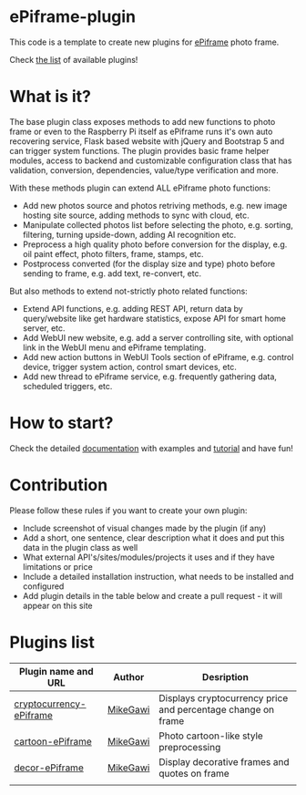 # ePiframe-plugin

This code is a template to create new plugins for [ePiframe](https://github.com/MikeGawi/ePiframe) photo frame.

Check [the list](#plugins-list) of available plugins!

# What is it?

The base plugin class exposes methods to add new functions to photo frame or even to the Raspberry Pi itself as ePiframe runs it's own auto recovering service, Flask based website with jQuery and Bootstrap 5 and can trigger system functions. The plugin provides basic frame helper modules, access to backend and customizable configuration class that has validation, conversion, dependencies, value/type verification and more.

With these methods plugin can extend ALL ePiframe photo functions:
* Add new photos source and photos retriving methods, e.g. new image hosting site source, adding methods to sync with cloud, etc.
* Manipulate collected photos list before selecting the photo, e.g. sorting, filtering, turning upside-down, adding AI recognition etc.
* Preprocess a high quality photo before conversion for the display, e.g. oil paint effect, photo filters, frame, stamps, etc.
* Postprocess converted (for the display size and type) photo before sending to frame, e.g. add text, re-convert, etc.

But also methods to extend not-strictly photo related functions:
* Extend API functions, e.g. adding REST API, return data by query/website like get hardware statistics, expose API for smart home server, etc.
* Add WebUI new website, e.g. add a server controlling site, with optional link in the WebUI menu and ePiframe templating.
* Add new action buttons in WebUI Tools section of ePiframe, e.g. control device, trigger system action, control smart devices, etc.
* Add new thread to ePiframe service, e.g. frequently gathering data, scheduled triggers, etc.

# How to start?

Check the detailed [documentation](https://github.com/MikeGawi/ePiframe-plugin/blob/master/docs/SETUP.md) with examples and [tutorial](https://github.com/MikeGawi/ePiframe-plugin/blob/master/docs/TUTORIAL.md) and have fun!

# Contribution

Please follow these rules if you want to create your own plugin:
* Include screenshot of visual changes made by the plugin (if any)
* Add a short, one sentence, clear description what it does and put this data in the plugin class as well
* What external API's/sites/modules/projects it uses and if they have limitations or price
* Include a detailed installation instruction, what needs to be installed and configured
* Add plugin details in the table below and create a pull request - it will appear on this site

# Plugins list

|Plugin name and URL|Author|Desription|
|-------------------|------|----------|
|[cryptocurrency-ePiframe](https://github.com/MikeGawi/cryptocurrency-ePiframe)|[MikeGawi](https://github.com/MikeGawi)|Displays cryptocurrency price and percentage change on frame|
|[cartoon-ePiframe](https://github.com/MikeGawi/cartoon-ePiframe)|[MikeGawi](https://github.com/MikeGawi)|Photo cartoon-like style preprocessing|
|[decor-ePiframe](https://github.com/MikeGawi/decor-ePiframe)|[MikeGawi](https://github.com/MikeGawi)|Display decorative frames and quotes on frame|
||||